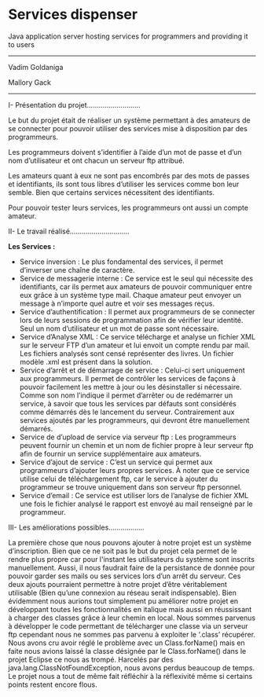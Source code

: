 # Services dispenser


Java application server hosting services for programmers and providing it to users

---


Vadim Goldaniga

Mallory Gack

---


<p style="text-align: right">


I- Présentation du projet……………………...

Le but du projet était de réaliser un système permettant à des amateurs de se connecter pour pouvoir utiliser des services mise à disposition par des programmeurs.

Les programmeurs doivent s’identifier à l’aide d’un mot de passe et d’un nom d’utilisateur et ont chacun un serveur ftp attribué.

Les amateurs quant à eux ne sont pas encombrés par des mots de passes et identifiants, ils sont tous libres d’utiliser les services comme bon leur semble. Bien que certains services nécessitent des identifiants.

Pour pouvoir tester leurs services, les programmeurs ont aussi un compte amateur.



II- Le travail réalisé…………………………

**Les Services :**



*   Service inversion : Le plus fondamental des services, il permet d’inverser une chaîne de caractère.
*   Service de messagerie interne : Ce service est le seul qui nécessite des identifiants, car ils permet aux amateurs de pouvoir communiquer entre eux grâce à un système type mail. Chaque amateur peut envoyer un message à n’importe quel autre et voir ses messages reçus.
*   Service d’authentification : Il permet aux programmeurs de se connecter lors de leurs sessions de programmation afin de vérifier leur identité. Seul un nom d’utilisateur et un mot de passe sont nécessaire.
*   Service d’Analyse XML : Ce service télécharge et analyse un fichier XML sur le serveur FTP d’un amateur et lui envoit un compte rendu par mail. Les fichiers analysés sont censé représenter des livres. Un fichier modèle .xml est présent dans la solution.
*   Service d’arrêt et de démarrage de service : Celui-ci sert uniquement aux programmeurs. Il permet de contrôler les services de façons à pouvoir facilement les mettre à jour ou les désinstaller si nécessaire. Comme son nom l’indique il permet d’arrêter ou de redémarrer un service, à savoir que tous les services par défauts sont considérés comme démarrés dès le lancement du serveur. Contrairement aux services ajoutés par les programmeurs, qui devront être manuellement démarrés.
*   Service de d’upload de service via serveur ftp : Les programmeurs peuvent fournir un chemin et un nom de fichier propre à leur serveur ftp afin de fournir un service supplémentaire aux amateurs.
*   Service d’ajout de service : C’est un service qui permet aux programmeurs d’ajouter leurs propres services. À noter que ce service utilise celui de téléchargement ftp, car le service à ajouter du programmeur se trouve uniquement dans son serveur ftp personnel.
*   Service d’email : Ce service est utiliser lors de l’analyse de fichier XML une fois le fichier analysé le rapport est envoyé au mail renseigné par le programmeur.

III- Les améliorations possibles……………...

La première chose que nous pouvons ajouter à notre projet est un système d’inscription. Bien que ce ne soit pas le but du projet cela permet de le rendre plus propre car pour l'instant les utilisateurs du système sont inscrits manuellement. Aussi, il nous faudrait faire de la persistance de donnée pour pouvoir garder ses mails ou ses services lors d’un arrêt du serveur. Ces deux ajouts pourraient permettre à notre projet d’être véritablement utilisable (Bien qu’une connexion au réseau serait indispensable). Bien évidemment nous aurions tout simplement pu améliorer notre projet en développant toutes les fonctionnalités en italique mais aussi en réussissant à charger des classes grâce à leur chemin en local. Nous sommes parvenus à développer le code permettant de télécharger une classe via un serveur ftp cependant nous ne sommes pas parvenu à exploiter le ‘.class’ récupérer. Nous avons cru avoir réglé le problème avec un Class.forName() mais en faite nous avions laissé la classe désignée par le Class.forName() dans le projet Eclipse ce nous as trompé. Harcelés par des java.lang.ClassNotFoundException, nous avons perdus beaucoup de temps. Le projet nous a tout de même fait réfléchir à la réflexivité même si certains points restent encore flous.
